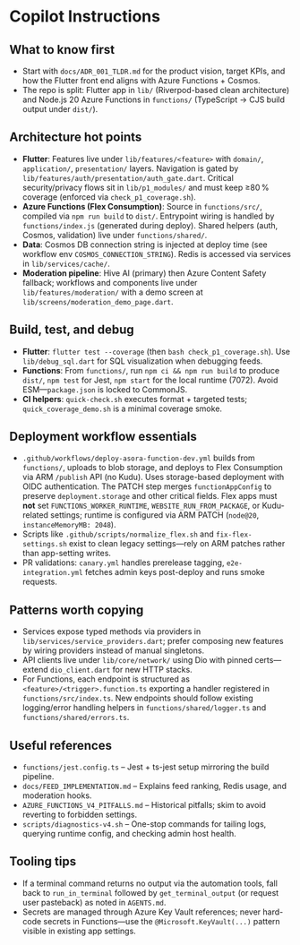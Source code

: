 # Copilot Instructions

## What to know first
- Start with `docs/ADR_001_TLDR.md` for the product vision, target KPIs, and how the Flutter front end aligns with Azure Functions + Cosmos.
- The repo is split: Flutter app in `lib/` (Riverpod-based clean architecture) and Node.js 20 Azure Functions in `functions/` (TypeScript → CJS build output under `dist/`).

## Architecture hot points
- **Flutter**: Features live under `lib/features/<feature>` with `domain/`, `application/`, `presentation/` layers. Navigation is gated by `lib/features/auth/presentation/auth_gate.dart`. Critical security/privacy flows sit in `lib/p1_modules/` and must keep ≥80 % coverage (enforced via `check_p1_coverage.sh`).
- **Azure Functions (Flex Consumption)**: Source in `functions/src/`, compiled via `npm run build` to `dist/`. Entrypoint wiring is handled by `functions/index.js` (generated during deploy). Shared helpers (auth, Cosmos, validation) live under `functions/shared/`.
- **Data**: Cosmos DB connection string is injected at deploy time (see workflow env `COSMOS_CONNECTION_STRING`). Redis is accessed via services in `lib/services/cache/`.
- **Moderation pipeline**: Hive AI (primary) then Azure Content Safety fallback; workflows and components live under `lib/features/moderation/` with a demo screen at `lib/screens/moderation_demo_page.dart`.

## Build, test, and debug
- **Flutter**: `flutter test --coverage` (then `bash check_p1_coverage.sh`). Use `lib/debug_sql.dart` for SQL visualization when debugging feeds.
- **Functions**: From `functions/`, run `npm ci && npm run build` to produce `dist/`, `npm test` for Jest, `npm start` for the local runtime (7072). Avoid ESM—`package.json` is locked to CommonJS.
- **CI helpers**: `quick-check.sh` executes format + targeted tests; `quick_coverage_demo.sh` is a minimal coverage smoke.

## Deployment workflow essentials
- `.github/workflows/deploy-asora-function-dev.yml` builds from `functions/`, uploads to blob storage, and deploys to Flex Consumption via ARM `/publish` API (no Kudu). Uses storage-based deployment with OIDC authentication. The PATCH step merges `functionAppConfig` to preserve `deployment.storage` and other critical fields. Flex apps must **not** set `FUNCTIONS_WORKER_RUNTIME`, `WEBSITE_RUN_FROM_PACKAGE`, or Kudu-related settings; runtime is configured via ARM PATCH (`node@20`, `instanceMemoryMB: 2048`).
- Scripts like `.github/scripts/normalize_flex.sh` and `fix-flex-settings.sh` exist to clean legacy settings—rely on ARM patches rather than app-setting writes.
- PR validations: `canary.yml` handles prerelease tagging, `e2e-integration.yml` fetches admin keys post-deploy and runs smoke requests.

## Patterns worth copying
- Services expose typed methods via providers in `lib/services/service_providers.dart`; prefer composing new features by wiring providers instead of manual singletons.
- API clients live under `lib/core/network/` using Dio with pinned certs—extend `dio_client.dart` for new HTTP stacks.
- For Functions, each endpoint is structured as `<feature>/<trigger>.function.ts` exporting a handler registered in `functions/src/index.ts`. New endpoints should follow existing logging/error handling helpers in `functions/shared/logger.ts` and `functions/shared/errors.ts`.

## Useful references
- `functions/jest.config.ts` – Jest + ts-jest setup mirroring the build pipeline.
- `docs/FEED_IMPLEMENTATION.md` – Explains feed ranking, Redis usage, and moderation hooks.
- `AZURE_FUNCTIONS_V4_PITFALLS.md` – Historical pitfalls; skim to avoid reverting to forbidden settings.
- `scripts/diagnostics-v4.sh` – One-stop commands for tailing logs, querying runtime config, and checking admin host health.

## Tooling tips
- If a terminal command returns no output via the automation tools, fall back to `run_in_terminal` followed by `get_terminal_output` (or request user pasteback) as noted in `AGENTS.md`.
- Secrets are managed through Azure Key Vault references; never hard-code secrets in Functions—use the `@Microsoft.KeyVault(...)` pattern visible in existing app settings.
